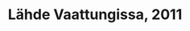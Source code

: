 ---
title: Lähde Vaattungissa, 2011
layout: image
categories: [taulut]
box-image: taulut/Lähde-vaattungissa-2011-kuutio.jpg
image: taulut/Lähde-vaattungissa-2011.jpg
hide_title_on_box: true
lightbox_title: Lähde Vaattungissa, 2011, 45 x 30, 100€
---